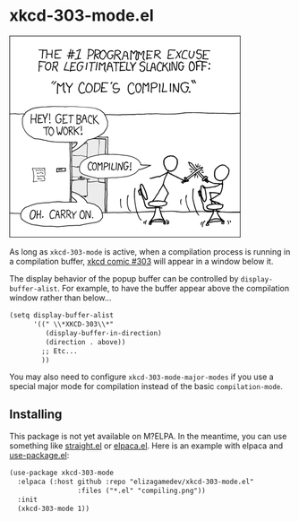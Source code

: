 # xkcd-303-mode.el

![xkcd comic #303](compiling.png)

As long as `xkcd-303-mode` is active, when a compilation process is running in a
compilation buffer, [xkcd comic #303](https://xkcd.com/303/) will appear in a
window below it.

The display behavior of the popup buffer can be controlled by
`display-buffer-alist`. For example, to have the buffer appear above the
compilation window rather than below...

```elisp
(setq display-buffer-alist
      '((" \\*XKCD-303\\*"
         (display-buffer-in-direction)
         (direction . above))
        ;; Etc...
        ))
```

You may also need to configure `xkcd-303-mode-major-modes` if you use a special
major mode for compilation instead of the basic `compilation-mode`.

## Installing

This package is not yet available on M?ELPA. In the meantime, you can use
something like [straight.el](https://github.com/radian-software/straight.el) or
[elpaca.el](https://github.com/progfolio/elpaca). Here is an example with elpaca
and [use-package.el](https://github.com/jwiegley/use-package):

```elisp
(use-package xkcd-303-mode
  :elpaca (:host github :repo "elizagamedev/xkcd-303-mode.el"
                 :files ("*.el" "compiling.png"))
  :init
  (xkcd-303-mode 1))
```
